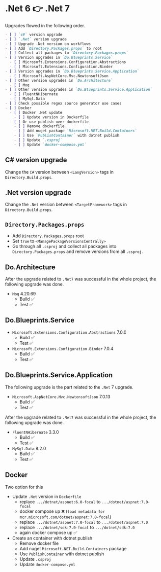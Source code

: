 # .Net 6 👉 .Net 7

Upgrades flowed in the following order.

```markdown
- [ ] `c#` version upgrade
- [ ] `.Net` version upgrade
- [ ] Upgrade .Net version on workflows
- [ ] Add `Directory.Packages.props` to root
- [ ] Collect all packages to `Directory.Packages.props`
- [ ] Version upgrades in `Do.Blueprints.Service`
  - [ ] Microsoft.Extensions.Configuration.Abstractions
  - [ ] Microsoft.Extensions.Configuration.Binder
- [ ] Version upgrades in `Do.Blueprints.Service.Application`
  - [ ] Microsoft.AspNetCore.Mvc.NewtonsoftJson
- [ ] Other version upgrades in `Do.Architecture`
  - [ ] Moq
- [ ] Other version upgrades in `Do.Blueprints.Service.Application`
  - [ ] FluentNHibernate
  - [ ] MySql.Data
- [ ] Check possible regex source generator use cases
- [ ] Docker
  - [ ] Docker .Net update
    - [ ] Update version in Dockerfile
  - [ ] Or use publish over dockerfile
    - [ ] Remove dockerfile
    - [ ] Add nuget package `Microsoft.NET.Build.Containers`
    - [ ] Use `PublishContainer` with dotnet publish
    - [ ] Update `.csproj`
    - [ ] Update `docker-compose.yml`
```

## C# version upgrade

Change the `C#` version between `<LangVersion>` tags in `Directory.Build.props`.

## .Net version upgrade

Change the `.Net` version between `<TargetFramework>` tags in
`Directory.Build.props`.

## `Directory.Packages.props`

- Add `Directory.Packages.props` root
- Set `true` to `<ManagePackageVersionsCentrally>`
- Go through all `.csproj` and collect all packages into
 `Directory.Packages.props` and remove versions from all `.csproj`.

## Do.Architecture

After the upgrade related to `.Net7` was successful in the whole project, the
following upgrade was done.

- `Moq` 4.20.69
  - Build ✅
  - Test ✅

## Do.Blueprints.Service

- `Microsoft.Extensions.Configuration.Abstractions` 7.0.0
  - Build ✅
  - Test ✅
- `Microsoft.Extensions.Configuration.Binder` 7.0.4
  - Build ✅
  - Test ✅

## Do.Blueprints.Service.Application

The following upgrade is the part related to the `.Net` 7 upgrade.

- `Microsoft.AspNetCore.Mvc.NewtonsoftJson` 7.0.13
  - Build ✅
  - Test ✅

After the upgrade related to `.Net7` was successful in the whole project, the
following upgrade was done.

- `FluentNHibernate` 3.3.0
  - Build ✅
  - Test ✅
- `MySql.Data` 8.2.0
  - Build ✅
  - Test ✅

## Docker

Two option for this

- Update `.Net` version in `Dockerfile`
  - replace `.../dotnet/aspnet:6.0-focal` to `.../dotnet/aspnet:7.0-focal`
  - docker compose up ❌ (`load metadata for mcr.microsoft.com/dotnet/aspnet:7.0-focal`)
  - replace `.../dotnet/aspnet:7.0-focal` to `.../dotnet/aspnet:7.0`
  - replace `.../dotnet/sdk:7.0-focal` to `.../dotnet/sdk:7.0`
  - again docker compose up ✅
- Create an container with dotnet publish
  - Remove docker file
  - Add nuget `Microsoft.NET.Build.Containers` package
  - Use `PublishContainer` with dotnet publish
  - Update `.csproj`
  - Update `docker-compose.yml`
